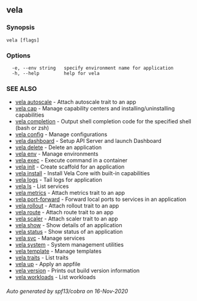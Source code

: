 ## vela



### Synopsis



```
vela [flags]
```

### Options

```
  -e, --env string   specify environment name for application
  -h, --help         help for vela
```

### SEE ALSO

* [vela autoscale](vela_autoscale.md)	 - Attach autoscale trait to an app
* [vela cap](vela_cap.md)	 - Manage capability centers and installing/uninstalling capabilities
* [vela completion](vela_completion.md)	 - Output shell completion code for the specified shell (bash or zsh)
* [vela config](vela_config.md)	 - Manage configurations
* [vela dashboard](vela_dashboard.md)	 - Setup API Server and launch Dashboard
* [vela delete](vela_delete.md)	 - Delete an application
* [vela env](vela_env.md)	 - Manage environments
* [vela exec](vela_exec.md)	 - Execute command in a container
* [vela init](vela_init.md)	 - Create scaffold for an application
* [vela install](vela_install.md)	 - Install Vela Core with built-in capabilities
* [vela logs](vela_logs.md)	 - Tail logs for application
* [vela ls](vela_ls.md)	 - List services
* [vela metrics](vela_metrics.md)	 - Attach metrics trait to an app
* [vela port-forward](vela_port-forward.md)	 - Forward local ports to services in an application
* [vela rollout](vela_rollout.md)	 - Attach rollout trait to an app
* [vela route](vela_route.md)	 - Attach route trait to an app
* [vela scaler](vela_scaler.md)	 - Attach scaler trait to an app
* [vela show](vela_show.md)	 - Show details of an application
* [vela status](vela_status.md)	 - Show status of an application
* [vela svc](vela_svc.md)	 - Manage services
* [vela system](vela_system.md)	 - System management utilities
* [vela template](vela_template.md)	 - Manage templates
* [vela traits](vela_traits.md)	 - List traits
* [vela up](vela_up.md)	 - Apply an appfile
* [vela version](vela_version.md)	 - Prints out build version information
* [vela workloads](vela_workloads.md)	 - List workloads

###### Auto generated by spf13/cobra on 16-Nov-2020
